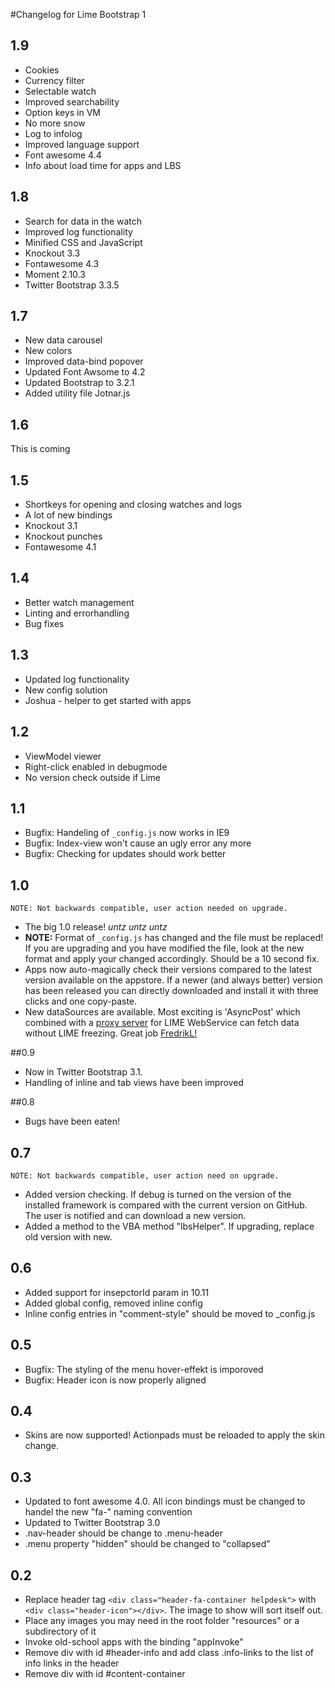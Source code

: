 #Changelog for Lime Bootstrap 1

## 1.9
* Cookies
* Currency filter
* Selectable watch
* Improved searchability
* Option keys in VM
* No more snow
* Log to infolog
* Improved language support
* Font awesome 4.4
* Info about load time for apps and LBS


## 1.8
* Search for data in the watch
* Improved log functionality
* Minified CSS and JavaScript
* Knockout 3.3
* Fontawesome 4.3
* Moment 2.10.3
* Twitter Bootstrap 3.3.5


## 1.7
* New data carousel
* New colors
* Improved data-bind popover
* Updated Font Awsome to 4.2
* Updated Bootstrap to 3.2.1
* Added utility file Jotnar.js

## 1.6
This is coming

## 1.5
*	Shortkeys for opening and closing watches and logs
*	A lot of new bindings
*	Knockout 3.1
*	Knockout punches
*	Fontawesome 4.1

## 1.4
*	Better watch management
*	Linting and errorhandling
*	Bug fixes

## 1.3
*	Updated log functionality
*	New config solution
*	Joshua - helper to get started with apps

## 1.2
*	ViewModel viewer
*	Right-click enabled in debugmode
*	No version check outside if Lime

## 1.1
*	Bugfix: Handeling of `_config.js` now works in IE9
*	Bugfix: Index-view won't cause an ugly error any more
*	Bugfix: Checking for updates should work better

## 1.0
`NOTE: Not backwards compatible, user action needed on upgrade.`

*	The big 1.0 release! *untz* *untz* *untz*
*	__NOTE:__ Format of `_config.js` has changed and the file must be replaced! If you are upgrading and you have modified the file, look at the new format and apply your changed accordingly. Should be a 10 second fix.
*	Apps now auto-magically check their versions compared to the latest version available on the appstore. If a newer (and always better) version has been released you can directly downloaded and install it with three clicks and one copy-paste.
*	New dataSources are available. Most exciting is 'AsyncPost' which combined with a [proxy server](https://github.com/FredrikL/Lime.Proxy) for LIME WebService can fetch data without LIME freezing. Great job [FredrikL!](https://github.com/FredrikL)

##0.9
*	Now in Twitter Bootstrap 3.1.
*	Handling of inline and tab views have been improved

##0.8
* Bugs have been eaten!

## 0.7
`NOTE: Not backwards compatible, user action need on upgrade.`

*	Added version checking. If debug is turned on the version of the installed framework is compared with the current version on GitHub. The user is notified and can download a new version.
*	Added a method to the VBA method "lbsHelper". If upgrading, replace old version with new.

## 0.6
*	Added support for insepctorId param in 10.11
*	Added global config, removed inline config
*	Inline config entries in "comment-style" should be moved to _config.js

## 0.5
*	Bugfix: The styling of the menu hover-effekt is imporoved
*	Bugfix: Header icon is now properly aligned

## 0.4
*	Skins are now supported! Actionpads must be reloaded to apply the skin change.

## 0.3
*	Updated to font awesome 4.0. All icon bindings must be changed to handel the new "fa-" naming convention
*	Updated to Twitter Bootstrap 3.0
*	.nav-header should be change to .menu-header
*	.menu property "hidden" should be changed to "collapsed"

## 0.2
*	Replace header tag `<div class="header-fa-container helpdesk">` with `<div class="header-icon"></div>`. The image to show will sort itself out.
*	Place any images you may need in the root folder "resources" or a subdirectory of it
*	Invoke old-school apps with the binding "appInvoke"
*	Remove div with id #header-info and add class .info-links to the list of info links in the header
*	Remove div with id #content-container
